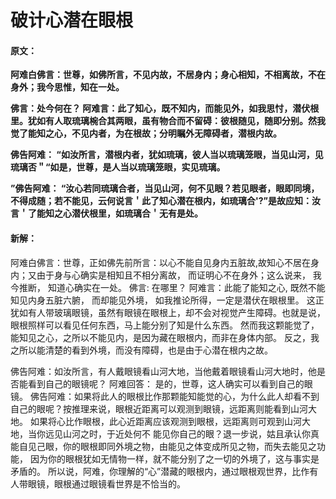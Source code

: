 # 破计心潜在眼根

#### 原文：

**阿难白佛言：世尊，如佛所言，不见内故，不居身内；身心相知，不相离故，不在身外；我今思惟，知在一处。**

**佛言：处今何在？
阿难言：此了知心，既不知内，而能见外，如我思忖，潜伏根里。犹如有人取琉璃椀合其两眼，虽有物合而不留碍：彼根随见，随即分别。然我觉了能知之心，不见内者，为在根故；分明瞩外无障碍者，潜根内故。**

**佛告阿难： “如汝所言，潜根内者，犹如琉璃，彼人当以琉璃笼眼，当见山河，见琉璃否＂“如是，世尊，是人当以琉璃笼眼，实见琉璃。**

**”佛告阿难： “汝心若同琉璃合者，当见山河，何不见眼？若见眼者，眼即同境，不得成随；若不能见，云何说言＇此了知心潜在根内，如琉璃合'?”是故应知：汝言＇了能知之心潜伏根里，如琉璃合＇无有是处。**

#### 新解：

阿难白佛言：世尊，正如佛先前所言：以心不能自见身内五脏故,故知心不居在身内；又由于身与心确实是相知且不相分离故，
而证明心不在身外；这么说来， 我今推断， 知道心确实在一处。
佛言: 在哪里？
阿难言：此能了能知之心, 既然不能知见内身五脏六腑， 而却能见外境， 如我推论所得，一定是潜伏在眼根里。
这正犹如有人带玻璃眼镜，虽然有眼镜在眼根上，却不会对视觉产生障碍。也就是说，眼根照样可以看见任何东西，马上能分别了知是什么东西。
然而我这颗能觉了，能知见之心，之所以不能见内，是因为藏在眼根内，而非在身体内部。
反之，我之所以能清楚的看到外境，而没有障碍，也是由于心潜在根内之故。

佛告阿难：如汝所言，有人戴眼镜看山河大地，当他戴着眼镜看山河大地时，他是否能看到自己的眼镜呢？
阿难回答： 是的，世尊，这人确实可以看到自己的眼镜。
佛告阿难：如果将此人的眼根比作那颗能知能觉的心，为什么此人却看不到自己的眼呢？按推理来说，眼根近距离可以观测到眼镜，远距离则能看到山河大地。 如果将心比作眼根，此心近距离应该观测到眼根，远距离则可观到山河大地，当你远见山河之时，于近处何不
能见你自己的眼？退一步说，姑且承认你真能自见己眼，你的眼根即同外境之物，由能见之体变成所见之物，而失去能见之功能，
因为你的眼根犹如无情物一样，就不能分别了之一切的外境了，这与事实是矛盾的。 
所以说，阿难，你理解的“心”潜藏的眼根内，通过眼根观世界，比作有人带眼镜，眼根通过眼镜看世界是不恰当的。


